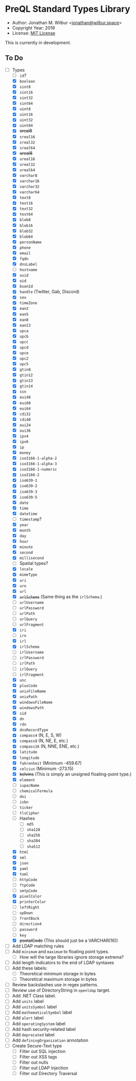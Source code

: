 # PreQL Standard Types Library

* Author: Jonathan M. Wilbur <[jonathan@wilbur.space](mailto:jonathan@wilbur.space)>
* Copyright Year: 2019
* License: [MIT License](https://mit-license.org/)

This is currently in development.

## To Do

- [ ] Types
  - [ ] `id`?
  - [x] `boolean`
  - [x] `sint8`
  - [x] `sint16`
  - [x] `sint32`
  - [x] `sint64`
  - [x] `uint8`
  - [x] `uint16`
  - [x] `uint32`
  - [x] `uint64`
  - [x] ~~sreal8~~
  - [x] `sreal16`
  - [x] `sreal32`
  - [x] `sreal64`
  - [x] ~~ureal8~~
  - [x] `ureal16`
  - [x] `ureal32`
  - [x] `ureal64`
  - [x] `varchar8`
  - [x] `varchar16`
  - [x] `varchar32`
  - [x] `varchar64`
  - [x] `text8`
  - [x] `text16`
  - [x] `text32`
  - [x] `text64`
  - [x] `blob8`
  - [x] `blob16`
  - [x] `blob32`
  - [x] `blob64`
  - [x] `personName`
  - [x] `phone`
  - [x] `email`
  - [x] `fqdn`
  - [x] `dnsLabel`
  - [ ] `hostname`
  - [x] `uuid`
  - [x] `oid`
  - [x] `bsonId`
  - [x] `handle` (Twitter, Gab, Discord)
  - [x] `sex`
  - [x] `timeZone`
  - [x] `ean2`
  - [x] `ean5`
  - [x] `ean8`
  - [x] `ean13`
  - [x] `upca`
  - [x] `upcb`
  - [x] `upcc`
  - [x] `upcd`
  - [x] `upce`
  - [x] `upc2`
  - [x] `upc5`
  - [x] `gtin8`
  - [x] `gtin12`
  - [x] `gtin13`
  - [x] `gtin14`
  - [x] `ssn`
  - [x] `eui48`
  - [x] `eui60`
  - [x] `eui64`
  - [x] `cdi32`
  - [x] `cdi40`
  - [x] `oui24`
  - [x] `oui36`
  - [x] `ipv4`
  - [x] `ipv6`
  - [x] `ip`
  - [x] `money`
  - [x] `iso3166-1-alpha-2`
  - [x] `iso3166-1-alpha-3`
  - [x] `iso3166-1-numeric`
  - [x] `iso3166-2`
  - [x] `iso639-1`
  - [x] `iso639-2`
  - [x] `iso639-3`
  - [x] `iso639-5`
  - [x] `date`
  - [x] `time`
  - [x] `datetime`
  - [ ] `timestamp`?
  - [x] `year`
  - [x] `month`
  - [x] `day`
  - [x] `hour`
  - [x] `minute`
  - [x] `second`
  - [x] `millisecond`
  - [ ] Spatial types?
  - [x] `locale`
  - [x] `mimeType`
  - [x] `uri`
  - [x] `urn`
  - [x] `url`
  - [x] ~~`urlSchema`~~ (Same thing as the `irlSchema`.)
  - [ ] `urlUsername`
  - [ ] `urlPassword`
  - [ ] `urlPath`
  - [ ] `urlQuery`
  - [ ] `urlFragment`
  - [x] `iri`
  - [ ] `irn`
  - [x] `irl`
  - [x] `irlSchema`
  - [ ] `irlUsername`
  - [ ] `irlPassword`
  - [ ] `irlPath`
  - [ ] `irlQuery`
  - [ ] `irlFragment`
  - [x] `unc`
  - [x] `plusCode`
  - [x] `unixFileName`
  - [x] `unixPath`
  - [x] `windowsFileName`
  - [x] `windowsPath`
  - [x] `sid`
  - [x] `dn`
  - [x] `rdn`
  - [x] `dnsRecordType`
  - [x] `compass4` (N, E, S, W)
  - [x] `compass8` (N, NE, E, etc.)
  - [x] `compass16` (N, NNE, ENE, etc.)
  - [x] `latitude`
  - [x] `longitude`
  - [x] `fahrenheit` (Minimum -459.67)
  - [x] `celcius` (Minimum -273.15)
  - [x] ~~kelvins~~ (This is simply an unsigned floating-point type.)
  - [x] `element`
  - [ ] `iupacName`
  - [ ] `chemicalFormula`
  - [ ] `doi`
  - [ ] `isbn`
  - [ ] `ticker`
  - [ ] `tlsCipher`
  - [ ] Hashes
    - [ ] `md5`
    - [ ] `sha128`
    - [ ] `sha256`
    - [ ] `sha384`
    - [ ] `sha512`
  - [x] `html`
  - [x] `xml`
  - [x] `json`
  - [x] `yaml`
  - [x] `toml`
  - [ ] `httpCode`
  - [ ] `ftpCode`
  - [ ] `smtpCode`
  - [x] `pixelColor`
  - [x] `printerColor`
  - [ ] `leftRight`
  - [ ] `upDown`
  - [ ] `frontBack`
  - [ ] `direction4`
  - [ ] `password`
  - [ ] `key`
  - [x] ~~postalCode~~ (This should just be a VARCHAR(16))
- [ ] Add LDAP matching rules
- [ ] Add `minimum` and `maximum` to floating point types.
  - [ ] How will the targe libraries ignore storage extrema?
- [ ] Add length indicators to the end of LDAP syntaxes
- [ ] Add these labels:
  - [ ] Theoretical minimum storage in bytes
  - [ ] Theoretical maximum storage in bytes
- [ ] Review backslashes use in regex patterns.
- [ ] Review use of DirectoryString in `openldap` target.
- [ ] Add .NET Class label.
- [ ] Add `units` label
- [ ] Add `unitsSymbol` label
- [ ] Add `mathematicalSymbol` label
- [ ] Add `alert` label
- [ ] Add `operatingSystem` label
- [ ] Add hash security-related label
- [ ] Add `deprecated` label
- [ ] Add `definingOrganization` annotation
- [ ] Create Secure-Text type
  - [ ] Filter out SQL injection
  - [ ] Filter out XSS tags
  - [ ] Filter out nulls
  - [ ] Filter out LDAP injection
  - [ ] Filter out Directory Traversal